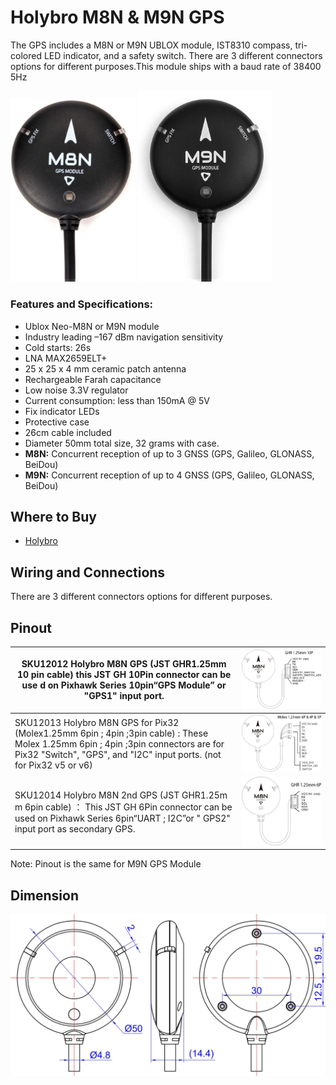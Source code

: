 # Holybro M8N & M9N GPS

The GPS includes a M8N or M9N UBLOX module, IST8310 compass, tri-colored LED indicator, and a safety switch. There are 3 different connectors options for different purposes.This module ships with a baud rate of 38400 5Hz

<img src="../../assets/hardware/gps/holybro_m8n_gps.jpg" width="200px" title="holybro_gps" /> <img src="../../assets/hardware/gps/holybro_m9n_gps.jpg" width="215px" title="holybro_gps" /> 

### Features and Specifications:

* Ublox Neo-M8N or M9N module
* Industry leading –167 dBm navigation sensitivity
* Cold starts: 26s
* LNA MAX2659ELT+
* 25 x 25 x 4 mm ceramic patch antenna
* Rechargeable Farah capacitance
* Low noise 3.3V regulator
* Current consumption: less than 150mA @ 5V
* Fix indicator LEDs
* Protective case
* 26cm cable included
* Diameter 50mm total size, 32 grams with case.
* **M8N:** Concurrent reception of up to 3 GNSS (GPS, Galileo, GLONASS, BeiDou)
* **M9N:** Concurrent reception of up to 4 GNSS (GPS, Galileo, GLONASS, BeiDou)

## Where to Buy

* [Holybro](https://shop.holybro.com/c/gps-systems_0428)


## Wiring and Connections

There are 3 different connectors options for different purposes.

## Pinout

| SKU12012 Holybro M8N GPS (JST GHR1.25mm 10 pin cable) this JST GH 10Pin connector can be use d on Pixhawk Series 10pin“GPS Module” or "GPS1" input port.                                   | <img src="../../assets/hardware/gps/holybro_gps_pinout.jpg" width="650px" title="holybro_gps">     |
| ------------------------------------------------------------------------------------------------------------------------------------------------------------------------------------------------------------------------------------------------------------------------ | ----------------------------------------------------------------------- |
|  SKU12013   Holybro M8N GPS for Pix32  (Molex1.25mm 6pin  ; 4pin  ;3pin cable) :   These Molex 1.25mm 6pin  ; 4pin  ;3pin connectors are for Pix32 "Switch", "GPS", and "I2C" input ports. (not for Pix32 v5 or v6)  | <img src="../../assets/hardware/gps/holybro_gps_pinout2.jpg" width="650px" title="holybro_gps">     |
|  SKU12014   Holybro M8N 2nd GPS (JST GHR1.25m m 6pin cable) ：   This JST GH 6Pin connector can be used on Pixhawk Series 6pin“UART  ; I2C”or " GPS2" input port as secondary GPS.                      | <img src="../../assets/hardware/gps/holybro_gps_pinout3.jpg" width="650px" title="holybro_gps"> |

Note: Pinout is the same for M9N GPS Module

## Dimension

<img src="../../assets/hardware/gps/holybro_gps_dimensions.jpg" width="550px" title="holybro_gps">